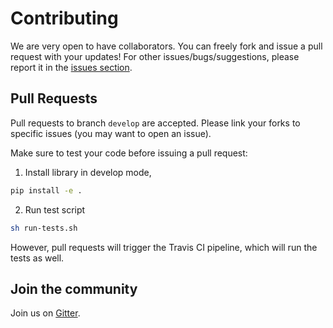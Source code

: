# Contributing

We are very open to have collaborators. You can freely fork and issue a pull request with your updates!
For other issues/bugs/suggestions, please report it in the [issues section](https://github.com/lucasrodes/whatstk/issues).

## Pull Requests

Pull requests to branch `develop` are accepted. Please link your forks to specific issues (you may want to open an
issue). 


Make sure to test your code before issuing a pull request:

1. Install library in develop mode, 

```bash
pip install -e .
```

2. Run test script

```bash
sh run-tests.sh
```

However, pull requests will trigger the Travis CI pipeline, which will run the tests as well.

## Join the community

Join us on [Gitter](https://gitter.im/sociepy/whatstk?utm_source=badge&utm_medium=badge&utm_campaign=pr-badge&utm_content=badge).